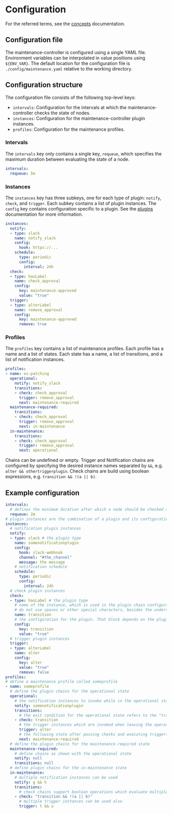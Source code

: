 # Configuration

For the referred terms, see the [concepts](concepts.md) documentation.

## Configuration file
The maintenance-controller is configured using a single YAML file.
Environment variables can be interpolated in value positions using `${ENV_VAR}`.
The default location for the configuration file is `./config/maintenance.yaml` relative to the working directory.

## Configuration structure
The configuration file consists of the following top-level keys:
- `intervals`: Configuration for the intervals at which the maintenance-controller checks the state of nodes.
- `instances`: Configuration for the maintenance-controller plugin instances.
- `profiles`: Configuration for the maintenance profiles.

### Intervals
The `intervals` key only contains a single key, `requeue`, which specifies the maximum duration between evaluating the state of a node.

```yaml
intervals:
  requeue: 5m
```

### Instances
The `instances` key has three subkeys, one for each type of plugin: `notify`, `check`, and `trigger`.
Each subkey contains a list of plugin instances.
The `config` key contains configuration specific to a plugin.
See the [plugins](plugins.md) documentation for more information.

```yaml
instances:
  notify:
  - type: slack
    name: notify_slack
    config:
      hook: https://...
    schedule:
      type: periodic
      config:
        interval: 24h
  check:
  - type: hasLabel
    name: check_approval
    config:
      key: maintenance-approved
      value: "true"
  trigger:
  - type: alterLabel
    name: remove_approval
    config:
      key: maintenance-approved
      remove: true
```

### Profiles
The `profiles` key contains a list of maintenance profiles.
Each profile has a name and a list of states.
Each state has a name, a list of transitions, and a list of notification instances.

```yaml
profiles:
- name: os-patching
  operational:
    notify: notify_slack
    transitions:
    - check: check_approval
      trigger: remove_approval
      next: maintenance-required
  maintenance-required:
    transitions:
    - check: check_approval
      trigger: remove_approval
      next: in-maintenance
  in-maintenance:
    transitions:
    - check: check_approval
      trigger: remove_approval
      next: operational
```

Chains can be undefined or empty.
Trigger and Notification chains are configured by specifying the desired instance names separated by `&&`, e.g. `alter && othertriggerplugin`.
Check chains are build using boolean expressions, e.g. `transition && !(a || b)`.

## Example configuration

```yaml
intervals:
  # defines the minimum duration after which a node should be checked again
  requeue: 2m
# plugin instances are the combination of a plugin and its configuration
instances:
  # notification plugin instances
  notify:
  - type: slack # the plugin type
    name: somenotificationplugin
    config:
      hook: slack-webhook
      channel: "#the_channel"
      message: the message
    # notification schedule
    schedule:
      type: periodic
      config:
        interval: 24h
  # check plugin instances
  check:
  - type: hasLabel # the plugin type
    # name of the instance, which is used in the plugin chain configurations
    # do not use spaces or other special characters, besides the underscore, which is allowed
    name: transition
    # the configuration for the plugin. That block depends on the plugin type
    config:
      key: transition
      value: "true"
  # trigger plugin instances
  trigger:
  - type: alterLabel
    name: alter
    config:
      key: alter
      value: "true"
      remove: false
profiles:
# define a maintenance profile called someprofile
- name: someprofile
  # define the plugin chains for the operational state
  operational:
    # the notification instances to invoke while in the operational state
    notify: somenotificationplugin
    transitions:
      # the exit condition for the operational state refers to the "transition" plugin instance defined in the instances section
    - check: transition
      # the trigger instances which are invoked when leaving the operational state
      trigger: alter
      # the following state after passing checks and executing triggers
      next: maintenance-required
  # define the plugin chains for the maintenance-required state
  maintenance-required:
    # define chains as shown with the operational state
    notify: null
    transitions: null
  # define plugin chains for the in-maintenance state
  in-maintenance:
    # multiple notification instances can be used
    notify: g && h
    transitions:
      # check chains support boolean operations which evaluate multiple instances
    - check: "transition && !(a || b)"
      # multiple trigger instances can be used also
      trigger: t && u
```
